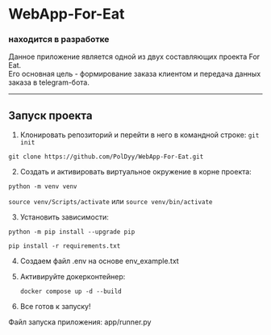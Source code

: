 # WebApp-For-Eat
### находится в разработке

Данное приложение является одной из двух составляющих проекта For Eat.  
Его основная цель - формирование заказа клиентом и передача данных заказа в telegram-бота.
______________________

## Запуск проекта

1) Клонировать репозиторий и перейти в него в командной строке:
`git init`

`git clone https://github.com/PolDyy/WebApp-For-Eat.git`

2) Cоздать и активировать виртуальное окружение в корне проекта:

`python -m venv venv`

`source venv/Scripts/activate` или `source venv/bin/activate`


3) Установить зависимости:

`python -m pip install --upgrade pip`

`pip install -r requirements.txt`

4) Создаем файл .env на основе env_example.txt

5) Активируйте докерконтейнер:

   `docker compose up -d --build`

6) Все готов к запуску! 

Файл запуска приложения: app/runner.py  
